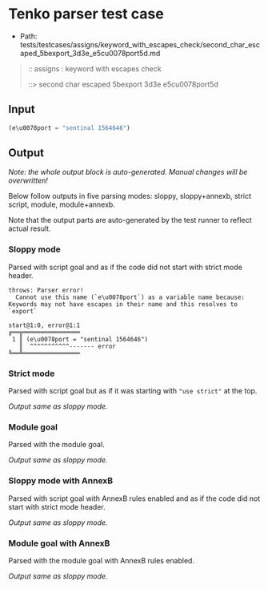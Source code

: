 # Tenko parser test case

- Path: tests/testcases/assigns/keyword_with_escapes_check/second_char_escaped_5bexport_3d3e_e5cu0078port5d.md

> :: assigns : keyword with escapes check
>
> ::> second char escaped 5bexport 3d3e e5cu0078port5d

## Input

`````js
(e\u0078port = "sentinal 1564646")
`````

## Output

_Note: the whole output block is auto-generated. Manual changes will be overwritten!_

Below follow outputs in five parsing modes: sloppy, sloppy+annexb, strict script, module, module+annexb.

Note that the output parts are auto-generated by the test runner to reflect actual result.

### Sloppy mode

Parsed with script goal and as if the code did not start with strict mode header.

`````
throws: Parser error!
  Cannot use this name (`e\u0078port`) as a variable name because: Keywords may not have escapes in their name and this resolves to `export`

start@1:0, error@1:1
╔══╦════════════════
 1 ║ (e\u0078port = "sentinal 1564646")
   ║  ^^^^^^^^^^^------- error
╚══╩════════════════

`````

### Strict mode

Parsed with script goal but as if it was starting with `"use strict"` at the top.

_Output same as sloppy mode._

### Module goal

Parsed with the module goal.

_Output same as sloppy mode._

### Sloppy mode with AnnexB

Parsed with script goal with AnnexB rules enabled and as if the code did not start with strict mode header.

_Output same as sloppy mode._

### Module goal with AnnexB

Parsed with the module goal with AnnexB rules enabled.

_Output same as sloppy mode._
